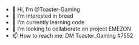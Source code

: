 - 👋 Hi, I’m @Toaster-Gaming
- 👀 I’m interested in bread
- 🌱 I’m currently learning code
- 💞️ I’m looking to collaborate on project EMEZON
- 📫 How to reach me: DM Toaster_Gaming #7552

<!---
Toaster-Gaming/Toaster-Gaming is a ✨ special ✨ repository because its `README.md` (this file) appears on your GitHub profile.
You can click the Preview link to take a look at your changes.
--->
